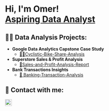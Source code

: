 <h1>Hi, I'm Omer! <br/><a href="https://github.com/Omer-mohamed01">Aspiring Data Analyst</a></h1>

<h2>👨‍💻 Data Analysis Projects:</h2>

- <b>Google Data Analytics Capstone Case Study</b>
  - [🚴‍♂️Cyclistic-Bike-Share-Analysis](https://github.com/Omer-mohamed01/Cyclistic-Bike-Share-Analysis)</b>
- <b> Superstore Sales & Profit Analysis</b>
  - [🛒Sales-and-Profit-Analysis-Report](https://github.com/Omer-mohamed01/Sales-and-Profit-Analysis-Report)</b>
- <b> Bank Transactions Insights</b>
  - [💼 Banking-Transaction-Analysis](https://github.com/Omer-mohamed01/Banking-Transaction-Analysis)</b>

<h2> 🤳 Contact with me:</h2>

[<img align="left" alt="JoshMadakor | LinkedIn" width="22px" src="https://cdn.jsdelivr.net/npm/simple-icons@v3/icons/linkedin.svg" />][linkedin]


[linkedin]: https://www.linkedin.com/in/omar-metwally-839628225/
